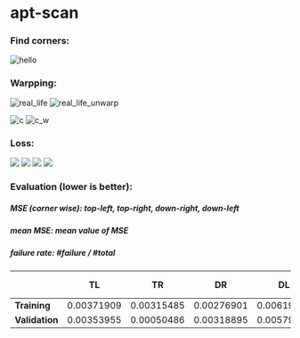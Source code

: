 # apt-scan

### Find corners:

![hello](assets/epoch_78_7.jpg)

### Warpping:

![real_life](assets/real_life.jpg)
![real_life_unwarp](assets/real_life_unwarpped.png)

![c](assets/IMG_0780.JPG)
![c_w](assets/c_unwarpped.png)

### Loss:

![](assets/loss.png)
![](assets/valloss.png)
![](assets/meaniou.png)
![](assets/valmeaniou.png)

### Evaluation (lower is better):

##### MSE (corner wise): top-left, top-right, down-right, down-left

##### mean MSE: mean value of MSE

##### failure rate: \#failure / \#total

|            | **TL**     | **TR**     | **DR**     | **DL**     | **mean MSE** | **failure rate** |
|------------|--------|--------|--------|--------|----------|--------------|
| **Training**   | 0.00371909 | 0.00315485 | 0.00276901 | 0.00619295 | 0.0039589726 | 0.005525 |
| **Validation** | 0.00353955 | 0.00050486 | 0.00318895 | 0.00579515 | 0.003257126 | 0 |


